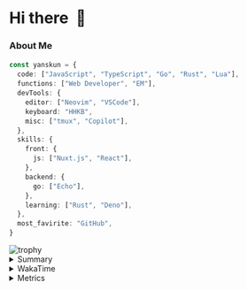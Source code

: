 # Hi there&nbsp; :wave:

### About Me

```ts
const yanskun = {
  code: ["JavaScript", "TypeScript", "Go", "Rust", "Lua"],
  functions: ["Web Developer", "EM"],
  devTools: {
    editor: ["Neovim", "VSCode"],
    keyboard: "HHKB",
    misc: ["tmux", "Copilot"],
  },
  skills: {
    front: {
      js: ["Nuxt.js", "React"],
    },
    backend: {
      go: ["Echo"],
    },
    learning: ["Rust", "Deno"],
  },
  most_favirite: "GitHub",
}
```
<!-- https://github.com/ryo-ma/github-profile-trophy -->
<img src="https://github-profile-trophy.vercel.app/?username=yanskun&theme=onedark&column=3" alt="trophy">


<details>
  <summary>Summary</summary>
  <!-- https://github.com/vn7n24fzkq/github-profile-summary-cards -->
<picture>
  <source media="(prefers-color-scheme: dark)" srcset="https://raw.githubusercontent.com/yanskun/yanskun/master/profile-summary-card-output/nord_dark/0-profile-details.svg">
 <img src="https://raw.githubusercontent.com/yanskun/yanskun/master/profile-summary-card-output/default/0-profile-details.svg">
</picture>
<br>
<picture>
  <source media="(prefers-color-scheme: dark)" srcset="https://raw.githubusercontent.com/yanskun/yanskun/master/profile-summary-card-output/nord_dark/1-repos-per-language.svg">
 <img src="https://raw.githubusercontent.com/yanskun/yanskun/master/profile-summary-card-output/default/1-repos-per-language.svg">
</picture>
<picture>
  <source media="(prefers-color-scheme: dark)" srcset="https://raw.githubusercontent.com/yanskun/yanskun/master/profile-summary-card-output/nord_dark/2-most-commit-language.svg">
 <img src="https://raw.githubusercontent.com/yanskun/yanskun/master/profile-summary-card-output/default/2-most-commit-language.svg">
</picture>
<br>
<picture>
  <source media="(prefers-color-scheme: dark)" srcset="https://raw.githubusercontent.com/yanskun/yanskun/master/profile-summary-card-output/nord_dark/3-stats.svg">
 <img src="https://raw.githubusercontent.com/yanskun/yanskun/master/profile-summary-card-output/default/3-stats.svg">
</picture>
<picture>
  <source media="(prefers-color-scheme: dark)" srcset="https://raw.githubusercontent.com/yanskun/yanskun/master/profile-summary-card-output/nord_dark/4-productive-time.svg">
 <img src="https://raw.githubusercontent.com/yanskun/yanskun/master/profile-summary-card-output/default/4-productive-time.svg">
</picture>

</details>

<details>
  <summary>WakaTime</summary>
<!--START_SECTION:waka-->
![Code Time](http://img.shields.io/badge/Code%20Time-1%2C069%20hrs%2058%20mins-blue)

**🐱 My GitHub Data** 

> 📦 131.1 kB Used in GitHub's Storage 
 > 
> 🏆 1,682 Contributions in the Year 2024
 > 
> 💼 Opted to Hire
 > 
> 📜 111 Public Repositories 
 > 
> 🔑 3 Private Repositories 
 > 
**I'm an Early 🐤** 

```text
🌞 Morning                2732 commits        ███░░░░░░░░░░░░░░░░░░░░░░   13.59 % 
🌆 Daytime                9864 commits        ████████████░░░░░░░░░░░░░   49.06 % 
🌃 Evening                4925 commits        ██████░░░░░░░░░░░░░░░░░░░   24.50 % 
🌙 Night                  2585 commits        ███░░░░░░░░░░░░░░░░░░░░░░   12.86 % 
```
📅 **I'm Most Productive on Tuesday** 

```text
Monday                   2456 commits        ███░░░░░░░░░░░░░░░░░░░░░░   12.22 % 
Tuesday                  4672 commits        ██████░░░░░░░░░░░░░░░░░░░   23.24 % 
Wednesday                3531 commits        ████░░░░░░░░░░░░░░░░░░░░░   17.56 % 
Thursday                 3513 commits        ████░░░░░░░░░░░░░░░░░░░░░   17.47 % 
Friday                   2429 commits        ███░░░░░░░░░░░░░░░░░░░░░░   12.08 % 
Saturday                 1575 commits        ██░░░░░░░░░░░░░░░░░░░░░░░   07.83 % 
Sunday                   1930 commits        ██░░░░░░░░░░░░░░░░░░░░░░░   09.60 % 
```


📊 **This Week I Spent My Time On** 

```text
🕑︎ Time Zone: Asia/Tokyo

💬 Programming Languages: 
TypeScript               29 hrs 14 mins      ███████████████████████░░   90.86 % 
Markdown                 56 mins             █░░░░░░░░░░░░░░░░░░░░░░░░   02.91 % 
Protocol Buffer          33 mins             ░░░░░░░░░░░░░░░░░░░░░░░░░   01.75 % 
Bash                     25 mins             ░░░░░░░░░░░░░░░░░░░░░░░░░   01.32 % 
Go                       22 mins             ░░░░░░░░░░░░░░░░░░░░░░░░░   01.15 % 

🔥 Editors: 
VS Code                  30 hrs 5 mins       ███████████████████████░░   93.50 % 
Neovim                   2 hrs 5 mins        ██░░░░░░░░░░░░░░░░░░░░░░░   06.50 % 

💻 Operating System: 
Mac                      32 hrs 10 mins      █████████████████████████   100.00 % 
```


 Last Updated on 07/08/2024 06:12:13 UTC
<!--END_SECTION:waka-->
</details>

<details>
  <summary>Metrics</summary>
  <img src="https://github.com/yanskun/yanskun/blob/main/github-metrics.svg" alt="Metrics">
</details>
